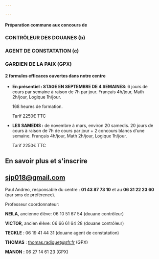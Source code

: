 ```yaml
---

---
```

#### Préparation commune aux concours de

### CONTRÔLEUR DES DOUANES (b)

### AGENT DE CONSTATATION (c)

### GARDIEN DE LA PAIX (GPX)

#### 2 formules efficaces ouvertes dans notre centre

* **En présentiel : STAGE EN SEPTEMBRE DE 4 SEMAINES**: 6 jours de cours par semaine à raison de 7h par jour. Français 4h/jour, Math 2h/jour, Logique 1h/jour.

  168 heures  de formation.

  Tarif 2250€ TTC


* **LES SAMEDIS :** de novembre à mars, environ 20 samedis. 20 jours de cours à raison de 7h de cours par jour + 2 concours blancs d'une semaine. Français 4h/jour, Math 2h/jour, Logique 1h/jour. 

  Tarif 2250€ TTC

## En savoir plus et s'inscrire

## sjp018@gmail.com

Paul Andreo, responsable du centre : **01 43 87 73 10** et au         **06 31 22 23 60** (par sms de préférence).

Professeur coordonnateur:

**NEILA**, ancienne élève: 06 10 51  67 54 (douane contrôleur)

**VICTOR,** ancien élève: 06 66 61 64 28 (douane contrôleur)

**TECKLE** : 06 19 41 44 31 (douane agent de constatation)

**THOMAS** : thomas.radiguet@sfr.fr (GPX)

**MANON** : 06 27 14  61 23 (GPX)